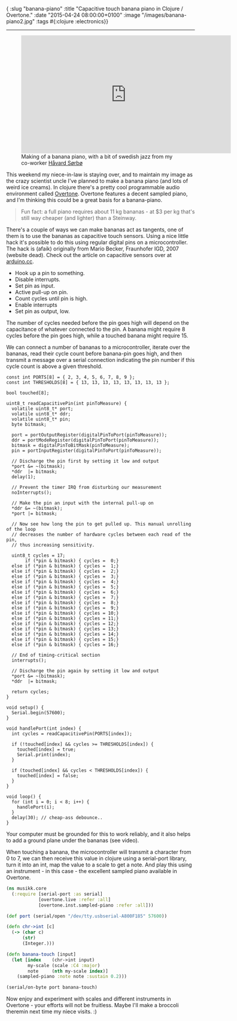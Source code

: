 { :slug "banana-piano"
:title "Capacitive touch banana piano in Clojure / Overtone."
:date "2015-04-24 08:00:00+0100"
:image "/images/banana-piano2.jpg"
:tags #{:clojure :electronics}}

------

<figure>
<iframe width="560" height="315" src="https://www.youtube.com/embed/EOjGsdDoicw?VQ=HD720" frameborder="0" allowfullscreen></iframe>
<figcaption>Making of a banana piano, with a bit of swedish jazz from my
co-worker <a href="http://hsorbo.no">Håvard Sørbø<a></figcaption>
</figure>

This weekend my niece-in-law is staying over, and to maintain my image as the
crazy scientist uncle I've planned to make a banana piano (and lots of weird
ice creams). In clojure there's a pretty cool programmable audio environment called
[Overtone][overtone]. Overtone features a decent sampled piano, and I'm thinking
this could be a great basis for a banana-piano.

[overtone]: http://overtone.github.io

> Fun fact: a full piano requires about 11 kg bananas - at $3 per kg that's
> still way cheaper (and lighter) than a Steinway.

There's a couple of ways we can make bananas act as tangents, one of them is to
use the bananas as capacitive touch sensors. Using a nice little hack it's
possible to do this using regular digital pins on a microcontroller. The hack is
(afaik) originally from Mario Becker, Fraunhofer IGD, 2007 (website dead). Check
out the article on capacitive sensors over at [arduino.cc][capsense].

[capsense]: http://playground.arduino.cc/Code/CapacitiveSensor

- Hook up a pin to something.
- Disable interrupts.
- Set pin as input.
- Active pull-up on pin.
- Count cycles until pin is high.
- Enable interrupts
- Set pin as output, low.

The number of cycles needed before the pin goes high will depend on the
capacitance of whatever connected to the pin. A banana might require 8 cycles
before the pin goes high, while a touched banana might require 15.

We can connect a number of bananas to a microcontroller, iterate over the
bananas, read their cycle count before banana-pin goes high, and then transmit a
message over a serial connection indicating the pin number if this cycle count
is above a given threshold.

~~~ cuda
const int PORTS[8] = { 2, 3, 4, 5, 6, 7, 8, 9 };
const int THRESHOLDS[8] = { 13, 13, 13, 13, 13, 13, 13, 13 };

bool touched[8];

uint8_t readCapacitivePin(int pinToMeasure) {
  volatile uint8_t* port;
  volatile uint8_t* ddr;
  volatile uint8_t* pin;
  byte bitmask;

  port = portOutputRegister(digitalPinToPort(pinToMeasure));
  ddr = portModeRegister(digitalPinToPort(pinToMeasure));
  bitmask = digitalPinToBitMask(pinToMeasure);
  pin = portInputRegister(digitalPinToPort(pinToMeasure));

  // Discharge the pin first by setting it low and output
  *port &= ~(bitmask);
  *ddr  |= bitmask;
  delay(1);

  // Prevent the timer IRQ from disturbing our measurement
  noInterrupts();

  // Make the pin an input with the internal pull-up on
  *ddr &= ~(bitmask);
  *port |= bitmask;

  // Now see how long the pin to get pulled up. This manual unrolling of the loop
  // decreases the number of hardware cycles between each read of the pin,
  // thus increasing sensitivity.

  uint8_t cycles = 17;
       if (*pin & bitmask) { cycles =  0;}
  else if (*pin & bitmask) { cycles =  1;}
  else if (*pin & bitmask) { cycles =  2;}
  else if (*pin & bitmask) { cycles =  3;}
  else if (*pin & bitmask) { cycles =  4;}
  else if (*pin & bitmask) { cycles =  5;}
  else if (*pin & bitmask) { cycles =  6;}
  else if (*pin & bitmask) { cycles =  7;}
  else if (*pin & bitmask) { cycles =  8;}
  else if (*pin & bitmask) { cycles =  9;}
  else if (*pin & bitmask) { cycles = 10;}
  else if (*pin & bitmask) { cycles = 11;}
  else if (*pin & bitmask) { cycles = 12;}
  else if (*pin & bitmask) { cycles = 13;}
  else if (*pin & bitmask) { cycles = 14;}
  else if (*pin & bitmask) { cycles = 15;}
  else if (*pin & bitmask) { cycles = 16;}

  // End of timing-critical section
  interrupts();

  // Discharge the pin again by setting it low and output
  *port &= ~(bitmask);
  *ddr  |= bitmask;

  return cycles;
}

void setup() {
  Serial.begin(57600);
}

void handlePort(int index) {
  int cycles = readCapacitivePin(PORTS[index]);

  if (!touched[index] && cycles >= THRESHOLDS[index]) {
    touched[index] = true;
    Serial.print(index);
  }

  if (touched[index] && cycles < THRESHOLDS[index]) {
    touched[index] = false;
  }
}

void loop() {
  for (int i = 0; i < 8; i++) {
    handlePort(i);
  }
  delay(30); // cheap-ass debounce..
}

~~~

Your computer must be grounded for this to work reliably, and it also helps to
add a ground plane under the bananas (see video).

When touching a banana, the microcontroller will transmit a character from 0 to
7, we can then receive this value in clojure using a serial-port library, turn
it into an int, map the value to a scale to get a note. And play this using an
instrument - in this case - the excellent sampled piano available in Overtone.

~~~ clojure
(ns musikk.core
  (:require [serial-port :as serial]
            [overtone.live :refer :all]
            [overtone.inst.sampled-piano :refer :all]))

(def port (serial/open "/dev/tty.usbserial-A800F185" 57600))

(defn chr->int [c]
  (-> (char c)
      (str)
      (Integer.)))

(defn banana-touch [input]
  (let [index    (chr->int input)
        my-scale (scale :C4 :major)
        note     (nth my-scale index)]
    (sampled-piano :note note :sustain 0.2)))

(serial/on-byte port banana-touch)
~~~

Now enjoy and experiment with scales and different instruments in Overtone -
your efforts will not be fruitless. Maybe I'll make a broccoli theremin next
time my niece visits. :)
